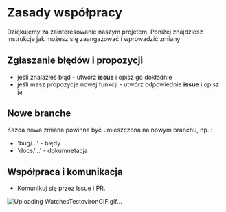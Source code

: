 # Zasady współpracy
Dziękujemy za zainteresowanie naszym projetem. Poniżej znajdziesz instrukcje jak możesz się zaangażować i wprowadzić zmiany

## Zgłaszanie błędów i propozycji
- jeśli znalazłeś błąd - utwórz **issue** i opisz go dokładnie
- jeśli masz propozycje nowej funkcji - utwórz odpowiednie **issue** i opisz ją

## Nowe branche
Każda nowa zmiana powinna być umieszczona na nowym branchu, np. :
- 'bug/...' - błędy
- 'docs/...' - dokumnetacja

## Współpraca i komunikacja
- Komunikuj się przez Issue i PR.
  
 
![Uploading WatchesTestovironGIF.gif…]()
